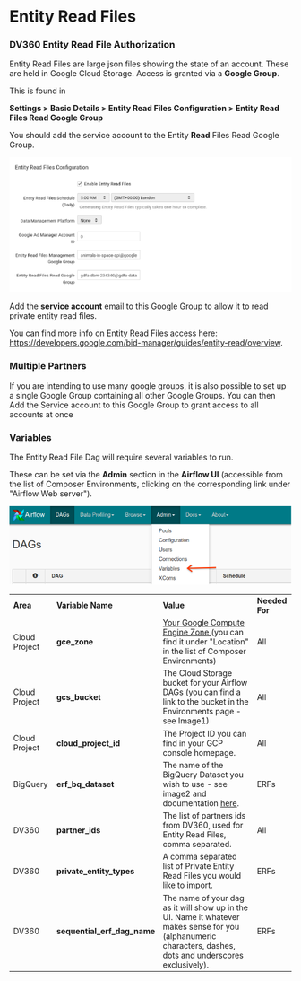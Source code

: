 # Entity Read Files

### DV360 Entity Read File Authorization
Entity Read Files are large json files showing the state of an account. These are held in Google Cloud Storage. Access is granted via a **Google Group**.

This is found in

**Settings > Basic Details > Entity Read Files Configuration  > Entity Read Files Read Google Group**

You should add the service account to the Entity **Read** Files Read Google Group.


![alt_text](images/erf.png "image_tooltip")

Add the **service account** email to this Google Group to allow it to read private entity read files.

You can find more info on Entity Read Files access here: https://developers.google.com/bid-manager/guides/entity-read/overview.


### Multiple Partners
If you are intending to use many google groups, it is also possible to set up a single Google Group containing all other Google Groups. You can then Add the Service account to this Google Group to grant access to all accounts at once

### Variables
The Entity Read File Dag will require several variables to run.

These can be set via the **Admin** section in the **Airflow UI** (accessible from the list of Composer Environments, clicking on the corresponding link under "Airflow Web server").



![alt_text](images/VariableNames.png "image_tooltip")




<table>
  <tr>
   <td><strong>Area</strong>
   </td>
   <td><strong>Variable Name</strong>
   </td>
   <td><strong>Value</strong>
   </td>
   <td><strong>Needed For</strong>
   </td>
  </tr>
  <tr>
   <td>Cloud Project
   </td>
   <td><strong>gce_zone</strong>
   </td>
   <td><a href="https://cloud.google.com/compute/docs/regions-zones/">Your Google Compute Engine Zone </a>(you can find it under "Location" in the list of Composer Environments)
   </td>
   <td>All
   </td>
  </tr>
  <tr>
   <td>Cloud Project
   </td>
   <td><strong>gcs_bucket</strong>
   </td>
   <td>The Cloud Storage bucket for your Airflow DAGs (you can find a link to the bucket in the Environments page - see Image1)
   </td>
   <td>All
   </td>
  </tr>
  <tr>
   <td>Cloud Project
   </td>
   <td><strong>cloud_project_id</strong>
   </td>
   <td>The Project ID you can find in your GCP console homepage.
   </td>
   <td>All
   </td>
  </tr>
  <tr>
   <td>BigQuery
   </td>
   <td><strong>erf_bq_dataset</strong>
   </td>
   <td>The name of the BigQuery Dataset you wish to use - see image2 and documentation <a href="https://cloud.google.com/bigquery/docs/datasets">here</a>.
   </td>
   <td>ERFs
   </td>
  </tr>
  <tr>
   <td>DV360
   </td>
   <td><strong>partner_ids</strong>
   </td>
   <td>The list of partners ids from DV360, used for Entity Read Files, comma separated.
   </td>
   <td>All
   </td>
  </tr>
  <tr>
   <td>DV360
   </td>
   <td><strong>private_entity_types</strong>
   </td>
   <td>A comma separated list of Private Entity Read Files you would like to import.
   </td>
   <td>ERFs
   </td>
  </tr>
  <tr>
   <td>DV360
   </td>
   <td><strong>sequential_erf_dag_name</strong>
   </td>
   <td>The name of your dag as it will show up in the UI. Name it whatever makes sense for you (alphanumeric characters, dashes, dots and underscores exclusively).
   </td>
   <td>ERFs
   </td>
  </tr>
  <tr><table>
